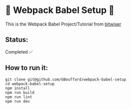 :satellite: Webpack Babel Setup :satellite:
===
This is the  Webpack Babel Project/Tutorial from [bitwiser](http://bitwiser.in/2018/02/22/setup-javascript-webpack-project.html)

Status:
----
Completed :white_check_mark:

How to run it:
----
```
git clone git@github.com/GBouffard/webpack-babel-setup
cd webpack-babel-setup
npm install
npm run build
npm run lint
npm run dev
```